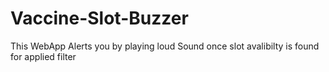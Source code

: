 # Vaccine-Slot-Buzzer
This WebApp Alerts you by playing loud Sound once slot avalibilty is found for applied filter
